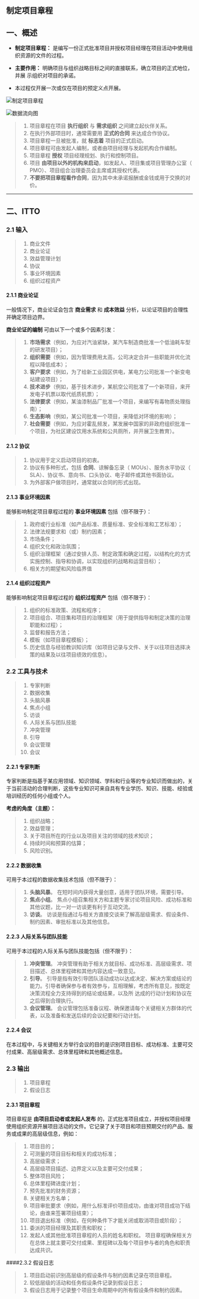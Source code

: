 
## 制定项目章程

## 一、概述

- **制定项目章程：** 是编写一份正式批准项目并授权项目经理在项目活动中使用组织资源的文件的过程。


- **主要作用：** 明确项目与组织战略目标之间的直接联系，确立项目的正式地位，并展
示组织对项目的承诺。

- 本过程仅开展一次或仅在项目的预定义点开展。

![制定项目章程](https://i.imgur.com/6s79x6D.png)

![数据流向图](https://i.imgur.com/CLicZY3.png)


>1. 项目章程在项目 **执行组织** 与 **需求组织** 之间建立起伙伴关系。
>2. 在执行外部项目时，通常需要用 **正式的合同** 来达成合作协议。
>3. 项目章程一旦被批准，就 **标志着** 项目的正式启动。
>4. 项目章程可由发起人编制，或者由项目经理与发起机构合作编制。
>5. 项目章程 **授权** 项目经理规划、执行和控制项目。
>6. 项目 **由项目以外的机构来启动**，如发起人、项目集或项目管理办公室（ PMO）、项目组合治理委员会主席或其授权代表。
>7. **不要把项目章程看作合同**，因为其中未承诺报酬或金钱或用于交换的对价。

---

## 二、ITTO

### 2.1 输入

>1. 商业文件
>	1. 商业论证
>	2. 效益管理计划
>2. 协议
>3. 事业环境因素
>4. 组织过程资产

#### 2.1.1 商业论证
一般情况下，商业论证会包含 **商业需求** 和 **成本效益** 分析，以论证项目的合理性并确定项目边界。


**商业论证的编制** 可由以下一个或多个因素引发：
>
>1. **市场需求**（例如，为应对汽油紧缺，某汽车制造商批准一个低油耗车型的研发项目）；
>2. **组织需要**（例如，因为管理费用太高，公司决定合并一些职能并优化流程以降低成本）；
>3. **客户要求**（例如，为了给新工业园区供电，某电力公司批准一个新变电站建设项目）；
>4. **技术进步**（例如，基于技术进步，某航空公司批准了一个新项目，来开发电子机票以取代纸质机票）；
>5. **法律要求**（例如，某油漆制品厂批准一个项目，来编写有毒物质处理指南）；
>6. **生态影响**（例如，某公司批准一个项目，来降低对环境的影响）；
>7. **社会需要**（例如，为应对霍乱频发，某发展中国家的非政府组织批准一个项目，为社区建设饮用水系统和公共厕所，并开展卫生教育）。


#### 2.1.2 协议

>1. 协议用于定义启动项目的初衷。
>2. 协议有多种形式，包括 **合同**、谅解备忘录（ MOUs）、服务水平协议（ SLA）、协议书、意向书、口头协议、电子邮件或其他书面协议。
>3. 为外部客户做项目时，通常就以合同的形式出现。


#### 2.1.3 事业环境因素

能够影响制定项目章程过程的 **事业环境因素** 包括（但不限于）：

>1. 政府或行业标准（如产品标准、质量标准、安全标准和工艺标准）；
>2. 法律法规要求和（或）制约因素；
>3. 市场条件；
>4. 组织文化和政治氛围；
>5. 组织治理框架（通过安排人员、制定政策和确定过程，以结构化的方式实施控制、指导和协调，以实现组织的战略和运营目标）；
>6. 相关方的期望和风险临界值

#### 2.1.4 组织过程资产

能够影响制定项目章程过程的 **组织过程资产** 包括（但不限于）：

>1. 组织的标准政策、流程和程序；
>2. 项目组合、项目集和项目的治理框架（用于提供指导和制定决策的治理职能和过程）；
>3. 监督和报告方法；
>4. 模板（如项目章程模板）；
>5. 历史信息与经验教训知识库（如项目记录与文件、关于以往项目选择决策的结果及以往项目绩效的信息）。


### 2.2 工具与技术

>1. 专家判断
>2. 数据收集
>	1. 头脑风暴
>	2. 焦点小组
>	3. 访谈
>3. 人际关系与团队技能
>	1. 冲突管理
>	2. 引导
>	3. 会议管理
>4. 会议


#### 2.2.1 专家判断

专家判断是指基于某应用领域、知识领域、学科和行业等的专业知识而做出的，关于当前活动的合理判断，这些专业知识可来自具有专业学历、知识、技能、经验或培训经历的任何小组或个人。

**考虑的角度（主题）：**

>1. 组织战略；
>2. 效益管理；
>3. 关于项目所在的行业以及项目关注的领域的技术知识；
>4. 持续时间和预算的估算；
>5. 风险识别。


#### 2.2.2 数据收集

可用于本过程的数据收集技术包括（但不限于）：

>1. **头脑风暴**。 在短时间内获得大量创意，适用于团队环境，需要引导。
>2. **焦点小组**。 焦点小组召集相关方和主题专家讨论项目风险、成功标准和其他议题，比一对一访谈更有利于互动交流。
>3. **访谈**。 访谈是指通过与相关方直接交谈来了解高层级需求、假设条件、制约因素、审批标准以及其他信息。


#### 2.2.3 人际关系与团队技能

可用于本过程的人际关系与团队技能包括（但不限于）：

>1. **冲突管理**。 冲突管理有助于相关方就目标、成功标准、高层级需求、项目描述、总体里程碑和其他内容达成一致意见。
>2. **引导**。 引导是指有效引导团队活动成功以达成决定、解决方案或结论的能力。引导者确保参与者有效参与，互相理解，考虑所有意见，按既定决策流程全力支持得到的结论或结果，以及所
达成的行动计划和协议在之后得到合理执行。
>3. **会议管理**。 会议管理包括准备议程、确保邀请每个关键相关方群体的代表，以及准备和发送后续的会议纪要和行动计划。


#### 2.2.4 会议

在本过程中，与关键相关方举行会议的目的是识别项目目标、成功标准、主要可交付成果、高层级需求、总体里程碑和其他概述信息。


### 2.3 输出

>1. 项目章程
>2. 假设日志

#### 2.3.1 项目章程

项目章程是 **由项目启动者或发起人发布** 的，正式批准项目成立，并授权项目经理使用组织资源开展项目活动的文件。它记录了关于项目和项目预期交付的产品、服务或成果的高层级信息，例如：

>1. 项目目的；
>2. 可测量的项目目标和相关的成功标准；
>3. 高层级需求；
>4. 高层级项目描述、边界定义以及主要可交付成果；
>5. 整体项目风险；
>6. 总体里程碑进度计划；
>7. 预先批准的财务资源；
>8. 关键相关方名单；
>9. 项目审批要求（例如，用什么标准评价项目成功，由谁对项目成功下结论，由谁来签署项目结束）；
>10. 项目退出标准（例如，在何种条件下才能关闭或取消项目或阶段）；
>11. 委派的项目经理及其职责和职权；
>12. 发起人或其他批准项目章程的人员的姓名和职权。
项目章程确保相关方在总体上就主要可交付成果、里程碑以及每个项目参与者的角色和职责达成共识。


####2.3.2 假设日志

>1. 项目启动前识别高层级的假设条件与制约因素记录在项目章程。
>2. 较低层级的活动和任务假设条件记录到假设日志；
>3. 假设日志用于记录整个项目生命周期中的所有假设条件和制约因素。